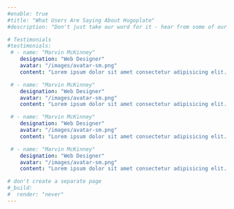 ```yaml
---
#enable: true
#title: "What Users Are Saying About Hugoplate"
#description: "Don't just take our word for it - hear from some of our satisfied users!  Check out some of our testimonials below to see what others are saying about Hugoplate."

# Testimonials
#testimonials:
 # - name: "Marvin McKinney"
    designation: "Web Designer"
    avatar: "/images/avatar-sm.png"
    content: "Lorem ipsum dolor sit amet consectetur adipisicing elit. Qui iusto illo molestias, assumenda expedita commodi inventore non itaque molestiae voluptatum dolore, facilis sapiente, repellat veniam."

 # - name: "Marvin McKinney"
    designation: "Web Designer"
    avatar: "/images/avatar-sm.png"
    content: "Lorem ipsum dolor sit amet consectetur adipisicing elit. Qui iusto illo molestias, assumenda expedita commodi inventore non itaque molestiae voluptatum dolore, facilis sapiente, repellat veniam."

 # - name: "Marvin McKinney"
    designation: "Web Designer"
    avatar: "/images/avatar-sm.png"
    content: "Lorem ipsum dolor sit amet consectetur adipisicing elit. Qui iusto illo molestias, assumenda expedita commodi inventore non itaque molestiae voluptatum dolore, facilis sapiente, repellat veniam."

 # - name: "Marvin McKinney"
    designation: "Web Designer"
    avatar: "/images/avatar-sm.png"
    content: "Lorem ipsum dolor sit amet consectetur adipisicing elit. Qui iusto illo molestias, assumenda expedita commodi inventore non itaque molestiae voluptatum dolore, facilis sapiente, repellat veniam."

# don't create a separate page
#_build:
#  render: "never"
---
```

